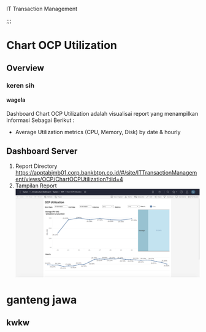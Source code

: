 <title>OCP Documentation</title><br>
IT Transaction Management 

;;;

# Chart OCP Utilization

## Overview
### keren sih
#### wagela
Dashboard Chart OCP Utilization adalah visualisai report yang menampilkan informasi Sebagai Berikut : 
- Average Utilization metrics (CPU, Memory, Disk) by date & hourly 

## Dashboard Server
1. Report Directory  
https://apptabjmb01.corp.bankbtpn.co.id/#/site/ITTransactionManagement/views/OCP/ChartOCPUtilization?:iid=4 
2. Tampilan Report 
![Tux, the Linux mascot](ss_dashboard.png "OCP Dashboard")

# ganteng jawa
## kwkw
